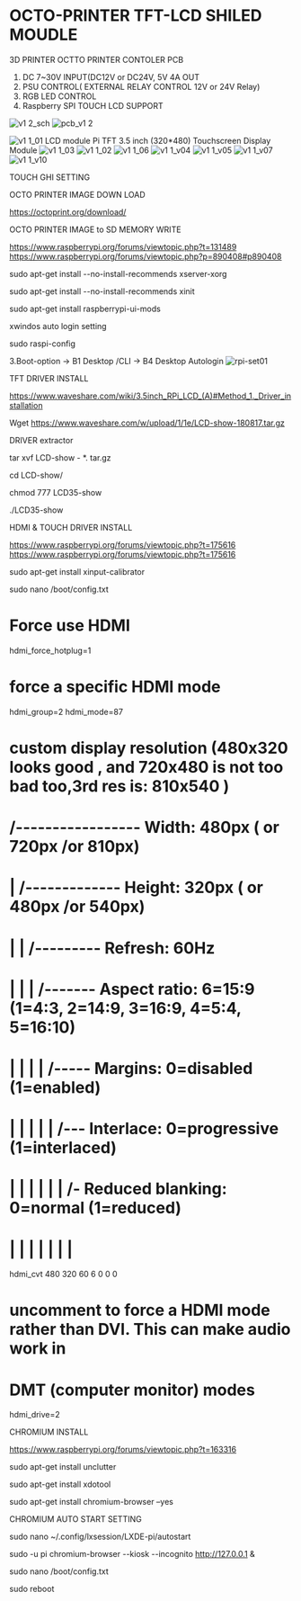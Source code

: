 # OCTO-PRINTER TFT-LCD SHILED MOUDLE
3D PRINTER OCTTO PRINTER CONTOLER PCB


1. DC 7~30V INPUT(DC12V or DC24V, 5V 4A OUT
2. PSU CONTROL( EXTERNAL RELAY CONTROL 12V or 24V Relay)
3. RGB LED CONTROL
4. Raspberry SPI TOUCH LCD SUPPORT


![v1 2_sch](https://user-images.githubusercontent.com/11598835/46899833-a0714800-ced3-11e8-9eae-bbafdd31d3e1.png)
![pcb_v1 2](https://user-images.githubusercontent.com/11598835/46899834-a2d3a200-ced3-11e8-92eb-150ee3ae9a74.png)

![v1 1_01](https://user-images.githubusercontent.com/11598835/46874394-075f1480-ce74-11e8-8775-5a9fb0a5c464.png)
LCD module Pi TFT 3.5 inch (320*480) Touchscreen Display Module
![v1 1_03](https://user-images.githubusercontent.com/11598835/46874435-2198f280-ce74-11e8-87f1-3caa8f3d6df9.png)
![v1 1_02](https://user-images.githubusercontent.com/11598835/46874464-31b0d200-ce74-11e8-94b3-80f0f6aa0f80.png)
![v1 1_06](https://user-images.githubusercontent.com/11598835/46874484-383f4980-ce74-11e8-96f9-7d96574cf30b.png)
![v1 1_v04](https://user-images.githubusercontent.com/11598835/46874488-3a090d00-ce74-11e8-8dbe-bd7b972c1a39.png)
![v1 1_v05](https://user-images.githubusercontent.com/11598835/46874495-3b3a3a00-ce74-11e8-9089-30a53a3ec9b9.png)
![v1 1_v07](https://user-images.githubusercontent.com/11598835/46874502-3d03fd80-ce74-11e8-87f4-e5af33d6ef59.png)
![v1 1_v10](https://user-images.githubusercontent.com/11598835/46874505-3e352a80-ce74-11e8-9f56-d8e30af4f5fd.png)


TOUCH GHI SETTING

OCTO PRINTER IMAGE DOWN LOAD

https://octoprint.org/download/

OCTO PRINTER IMAGE to SD MEMORY WRITE

https://www.raspberrypi.org/forums/viewtopic.php?t=131489
https://www.raspberrypi.org/forums/viewtopic.php?p=890408#p890408

sudo apt-get install --no-install-recommends xserver-xorg 

sudo apt-get install --no-install-recommends xinit 

sudo apt-get install raspberrypi-ui-mods

xwindos auto login setting

sudo raspi-config

3.Boot-option -> B1 Desktop /CLI -> B4 Desktop Autologin
![rpi-set01](https://user-images.githubusercontent.com/11598835/46899945-6f921280-ced5-11e8-8733-9a8a2dda06f3.png)

TFT DRIVER INSTALL

https://www.waveshare.com/wiki/3.5inch_RPi_LCD_(A)#Method_1._Driver_installation

Wget https://www.waveshare.com/w/upload/1/1e/LCD-show-180817.tar.gz

DRIVER extractor

tar xvf LCD-show - *. tar.gz

cd LCD-show/

chmod 777 LCD35-show 

./LCD35-show


HDMI & TOUCH DRIVER INSTALL

https://www.raspberrypi.org/forums/viewtopic.php?t=175616
https://www.raspberrypi.org/forums/viewtopic.php?t=175616

sudo apt-get install xinput-calibrator

sudo nano /boot/config.txt

# Force use HDMI
hdmi_force_hotplug=1
# force a specific HDMI mode
hdmi_group=2
hdmi_mode=87

# custom display resolution (480x320 looks good , and 720x480 is not too bad too,3rd res is: 810x540 )
#         /----------------- Width: 480px ( or 720px /or 810px)
#         |   /------------- Height: 320px ( or 480px /or 540px)
#         |   |   /--------- Refresh: 60Hz
#         |   |   | /------- Aspect ratio: 6=15:9 (1=4:3, 2=14:9, 3=16:9, 4=5:4, 5=16:10)
#         |   |   | | /----- Margins: 0=disabled (1=enabled)
#         |   |   | | | /--- Interlace: 0=progressive (1=interlaced)
#         |   |   | | | | /- Reduced blanking: 0=normal (1=reduced)
#         |   |   | | | | |
hdmi_cvt 480 320 60 6 0 0 0

# uncomment to force a HDMI mode rather than DVI. This can make audio work in
# DMT (computer monitor) modes
hdmi_drive=2


CHROMIUM INSTALL

https://www.raspberrypi.org/forums/viewtopic.php?t=163316

sudo apt-get install unclutter

sudo apt-get install xdotool

sudo apt-get install chromium-browser –yes

CHROMIUM AUTO START SETTING

sudo nano ~/.config/lxsession/LXDE-pi/autostart

sudo -u pi chromium-browser --kiosk --incognito http://127.0.0.1 & 

sudo nano /boot/config.txt

sudo reboot

